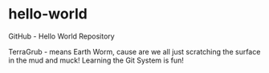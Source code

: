 # hello-world
GitHub - Hello World Repository

  TerraGrub - means Earth Worm, cause are we all just scratching the surface in the mud and muck!
Learning the Git System is fun!
